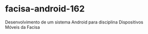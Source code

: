 # facisa-android-162
Desenvolvimento de um sistema Android para disciplina Dispositivos Móveis da Facisa
